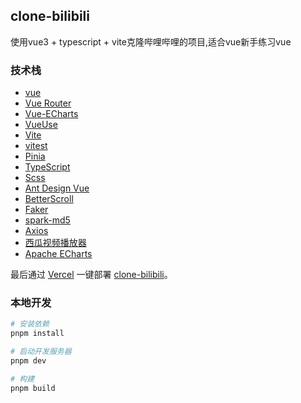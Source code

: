 ## clone-bilibili

使用vue3 + typescript + vite克隆哔哩哔哩的项目,适合vue新手练习vue


### 技术栈

- [vue](https://vuejs.org/)
- [Vue Router](https://router.vuejs.org/zh/)
- [Vue-ECharts](https://github.com/ecomfe/vue-echarts)
- [VueUse](https://vueuse.org/)
- [Vite](https://vitejs.dev/)
- [vitest](https://vitest.dev/)
- [Pinia](https://pinia.vuejs.org/)
- [TypeScript](https://www.typescriptlang.org/)
- [Scss](https://sass-lang.com/)
- [Ant Design Vue](https://antdv.com/components/overview)
- [BetterScroll](https://better-scroll.github.io/docs/zh-CN/)
- [Faker](https://fakerjs.dev/)
- [spark-md5](https://www.npmjs.com/package/spark-md5)
- [Axios](https://www.axios-http.cn/)
- [西瓜视频播放器](https://v2.h5player.bytedance.com/)
- [Apache ECharts](https://echarts.apache.org/zh/index.html)

最后通过 [Vercel](https://vercel.com/) 一键部署 [clone-bilibili](https://clone-bilibili-626ejxnze-chumenlus-projects.vercel.app/)。

### 本地开发

```bash
# 安装依赖
pnpm install

# 启动开发服务器
pnpm dev

# 构建
pnpm build
```